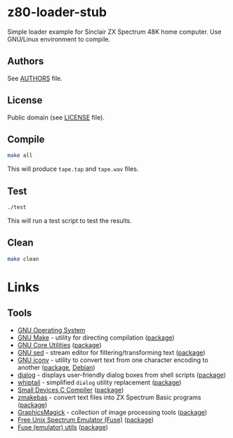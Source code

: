 # z80-loader-stub

Simple loader example for Sinclair ZX Spectrum 48K home computer. Use GNU/Linux environment to compile.

## Authors

See [AUTHORS](AUTHORS) file.

## License

Public domain (see [LICENSE](LICENSE) file).

## Compile

```sh
make all
```

This will produce `tape.tap` and `tape.wav` files.

## Test

```sh
./test
```

This will run a test script to test the results.

## Clean

```sh
make clean
```

# Links

## Tools

* [GNU Operating System](https://www.gnu.org/)
* [GNU Make](https://www.gnu.org/software/make/) - utility for directing compilation ([package](https://pkgs.org/download/make))
* [GNU Core Utilities](https://www.gnu.org/software/coreutils/) ([package](https://pkgs.org/download/coreutils))
* [GNU sed](https://www.gnu.org/software/sed/) - stream editor for filtering/transforming text ([package](https://pkgs.org/download/sed))
* [GNU iconv](https://www.gnu.org/software/libiconv/) - utility to convert text from one character encoding to another ([package](https://pkgs.org/download/iconv), [Debian](https://pkgs.org/download/libc-bin))
* [dialog](http://invisible-island.net/dialog/dialog.html) - displays user-friendly dialog boxes from shell scripts ([package](https://pkgs.org/download/dialog))
* [whiptail](https://pagure.io/newt) - simplified `dialog` utility replacement ([package](https://pkgs.org/download/whiptail))
* [Small Devices C Compiler](http://sdcc.sourceforge.net/) ([package](https://pkgs.org/download/sdcc))
* [zmakebas](https://github.com/catseye/zmakebas) - convert text files into ZX Spectrum Basic programs ([package](https://pkgs.org/download/zmakebas))
* [GraphicsMagick](http://www.graphicsmagick.org/) - collection of image processing tools ([package](https://pkgs.org/download/graphicsmagick))
* [Free Unix Spectrum Emulator (Fuse)](https://sourceforge.net/projects/fuse-emulator/) ([package](https://pkgs.org/download/fuse-emulator))
* [Fuse (emulator) utils](https://sourceforge.net/projects/fuse-emulator/files/fuse-utils/) ([package](https://pkgs.org/download/fuse-emulator-utils))

